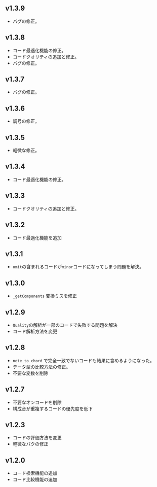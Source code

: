 ## v1.3.9
- バグの修正。

## v1.3.8
- コード最適化機能の修正。
- コードクオリティの追加と修正。
- バグの修正。

## v1.3.7
- バグの修正。

## v1.3.6
- 調号の修正。

## v1.3.5
- 軽微な修正。

## v1.3.4
- コード最適化機能の修正。

## v1.3.3
- コードクオリティの追加と修正。

## v1.3.2
- コード最適化機能を追加

## v1.3.1
- ```omit```の含まれるコードが```minor```コードになってしまう問題を解決。

## v1.3.0
- ```_getComponents``` 変換ミスを修正

## v1.2.9
- ```Quality```の解析が一部のコードで失敗する問題を解決
- コード解析方法を変更

## v1.2.8
- ```note_to_chord``` で完全一致でないコードも結果に含めるようになった。
- データ型の比較方法の修正。
- 不要な変数を削除

## v1.2.7
- 不要なオンコードを削除
- 構成音が重複するコードの優先度を低下

## v1.2.3
- コードの評価方法を変更
- 軽微なバクの修正

## v1.2.0
- コード検索機能の追加
- コード比較機能の追加